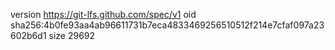 version https://git-lfs.github.com/spec/v1
oid sha256:4b0fe93aa4ab96611731b7eca4833469256510512f214e7cfaf097a23602b6d1
size 29692
